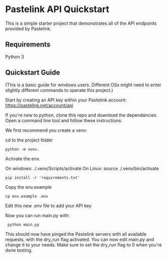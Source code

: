 # Pastelink API Quickstart

This is a simple starter project that demonstrates all of the API endpoints provided by Pastelink.

## Requirements

Python 3

## Quickstart Guide

(This is a basic guide for windows users. Different OSs might need to enter slightly different commands to operate this project.)

Start by creating an API key within your Pastelink account: https://pastelink.net/account/api

If you're new to python, clone this repo and download the dependancies. Open a command line tool and follow these instructions:

We first recommend you create a venv:

cd to the project folder

````python -m venv.````

Activate the env.

On windows: ./.venv/Scripts/activate
On Linux: source ./.venv/bin/activate

````pip install -r 'requirements.txt'````

Copy the env.example

````cp env.example .env````

Edit this new .env file to add your API key

Now you can run main.py with:

```` python main.py````

This should now have pinged the Pastelink servers with all available requests, with the dry_run flag activated. You can now edit main.py and change it to your needs. Make sure to set the dry_run flag to 0 when you're done testing.